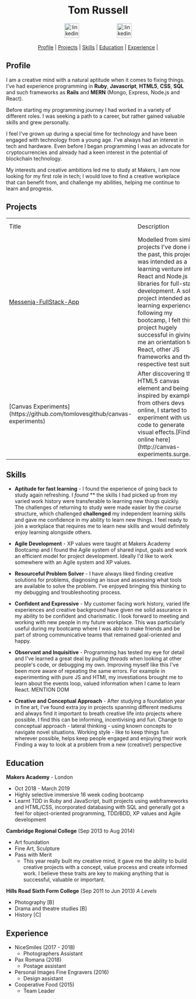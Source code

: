 


<h1 align="center"> Tom Russell </h1>
<p align="center">

<a href="https://www.linkedin.com">
<img src="https://www.iconfinder.com/data/icons/free-social-icons/67/linkedin_circle_color-512.png" alt="linkedin" hspace="50" height="40" width="40"></a>
<a href="mailto:tr115251@hotmail.co.uk">
<img src="https://img.icons8.com/metro/420/email.png" alt="linkedin" hspace="50" height="40" width="40"></a>
<!-- <a href="https://www.google.com"> -->
<!-- <img src="https://upload.wikimedia.org/wikipedia/commons/thumb/d/d9/Icon-round-Question_mark.svg/1024px-Icon-round-Question_mark.svg.png" alt="link" hspace="50" height="40" width="40"></a> -->
</p> 
<div align="center"> 
  
[Profile](#profile) | 
[Projects](#projects) | 
[Skills](#skills) | 
[Education](#education) | 
[Experience](#experience) |

</div>

<a name="profile"></a>

## Profile
I am a creative mind with a natural aptitude when it comes to fixing things.
I've had experience programming in **Ruby**, **Javascript**, **HTML5**, **CSS**, **SQL** and such frameworks as **Rails** and **MERN** (Mongo, Express, Node.js and React).

Before starting my programming journey I had worked in a variety of different roles. I was seeking a path to a career, but rather gained valuable skills and grew personally.

I feel I've grown up during a special time for technology and have been engaged with technology from a young age. I've always had an interest in tech and hardware. Even before I began programming I was an advocate for cryptocurrencies and already had a keen interest in the potential of blockchain technology. 

My interests and creative ambitions led me to study at Makers, I am now looking for my first role in tech; I would love to find a creative workplace that can benefit from, and challenge my abilities, helping me continue to learn and progress.

<a name="projects"></a>
## Projects
<table style="width:100%"> 
  <tr>
  <td> Title </td>
  <td> Description </td>  
  <td> Stack  </td>
  <td> Test Frameworks  </td>
</tr>  
<tr>  
  <td><a href='https://github.com/tomlovesgithub/Messenja-fullstack-app'>Messenja-FullStack-App</a> </td>
  <td>Modelled from similar projects I've done in the past, this project was intended as a learning venture into React and Node.js libraries for full-stack development. A solo project intended as a learning experience following my bootcamp, I felt this project hugely successful in giving me an orientation to React, other JS frameworks and their respective test suites.</td>  
  <td> React, Axios, Node.js, Express.js, Mongo.db, Concurrently </td> 
  <td>Cypress, Mocha, Supertest</td>  
</tr>  
  <td>[Canvas Experiments](https://github.com/tomlovesgithub/canvas-experiments)</td>
  <td> After discovering the HTML5 canvas element and being inspired by examples from others devs online, I started to experiment with using code to generate visual effects.[Find it online here](http://canvas-experiments.surge.sh).</td>  
  <td> Vanilla JS and HTML </td> 
  <td> none </td>  
</tr>  
</table>

<a name="skills"></a>
## Skills

* **Aptitude for fast learning** - 
I found the experience of going back to study again refreshing. I *found* ** the skills I had picked up from 
my varied work history were transferable to learning new things quickly. The challenges of returning to study were made easier by the course structure, which challenged **challenged** my independent learning skills and gave me confidence in my ability to learn new things. I feel ready to join a workplace that requires me to learn new skills and would definitely enjoy learning alongside others.

* **Agile Development** - XP values were taught at Makers Academy Bootcamp and I found the Agile system of shared input, goals and work an efficient model for project development. Ideally I'd like to work somewhere with an Agile system and XP values.

* **Resourceful Problem Solver** -  I have always liked finding creative solutions for problems, diagnosing an issue and assessing what tools are available to solve the problem. I've enjoyed bringing this thinking to my debugging and troubleshooting process. 

* **Confident and Expressive** - My customer facing work history, varied life experiences and creative background have given me solid assurance in my ability to be confident and charismatic. I look forward to meeting and working with new people in my future workplace. This was particularly useful during my bootcamp where I was able to make friends and be part of strong communicative teams that remained goal-oriented and happy.

* **Observant and Inquisitive** -  Programming has tested my eye for detail and I've learned a great deal by *pulling threads* when looking at other people's code, or debugging my own. Improving myself like this I've been more aware of repeating the same errors. For example in experimenting with pure JS and HTMl, my investiations brought me to learn about the events loop, valued information when I came to learn React. MENTION DOM

* **Creative and Conceptual Approach** - After studying a foundation year in fine art, I've found extra joy in projects spanning different mediums and always find it important to breath creative life into projects where possible. I find this can be informing, incentivising and fun. Change to conceptual approach - lateral thinking - using known concepts to navigate novel situations. Working style - like to keep things fun wherever possible, helps keep people engaged and enjoying their work
Finding a way to look at a problem from a new (creative!) perspective

<a name="education"></a>
## Education

 **Makers Academy** - London
  * Oct 2018 - March 2019
  * Highly selective immersive 16 week coding bootcamp
  * Learnt TDD in Ruby and JavaScript, built projects using webframeworks and HTML/CSS, incorporated databasing with SQL and generally got a feel for object-oriented programming, TDD/BDD, XP values and Agile development

 **Cambridge Regional College** (Sep 2013 to Aug 2014)
  * Art foundation
  * Fine Art, Sculpture
  * Pass with Merit
    * This year really built my creative mind, it gave me the ability to build creative projects with a concept, value process and create informed work. I believe these traits are key to making anything that is successful, valuable or important.

**Hills Road Sixth Form College** (Sep 2011 to Jun 2013) 
*A Levels*
  - Photography [B] 
  - Drama and theatre studies [B] 
  - History [C]
 
<a name="experience"></a>
## Experience
- NiceSmiles (2017 - 2018)
  - Photographers Assistant
- Pax Romana (2018)	
  - Postage assistant
- Personal Images Fine Engravers (2016)	
  - Design assistant
- Cooperative Food (2015)
  - Team Leader
